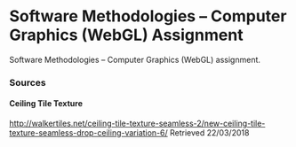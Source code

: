 # Software Methodologies – Computer Graphics (WebGL) Assignment
Software Methodologies – Computer Graphics (WebGL) assignment.

### Sources
#### Ceiling Tile Texture
http://walkertiles.net/ceiling-tile-texture-seamless-2/new-ceiling-tile-texture-seamless-drop-ceiling-variation-6/
Retrieved 22/03/2018
